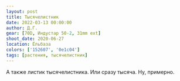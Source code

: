 ```yaml
---
layout: post
title: Тысячелистник
date: 2022-03-13 00:00:00
author: Д.Г.
gear: [70D, Индустар 50-2, 31mm ext]
shoot_date: 2020-06-27
location: Ёльбаза
colors: ['152607', '0e1c04']
tags: [растения, тысячелистник]
---
```

А также листик тысячелистника. Или сразу тысяча. Ну, примерно.
